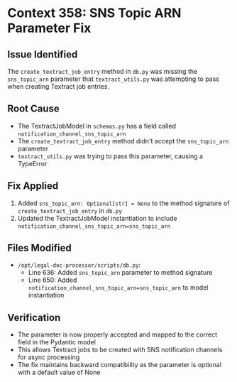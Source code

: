 # Context 358: SNS Topic ARN Parameter Fix

## Issue Identified
The `create_textract_job_entry` method in `db.py` was missing the `sns_topic_arn` parameter that `textract_utils.py` was attempting to pass when creating Textract job entries.

## Root Cause
- The TextractJobModel in `schemas.py` has a field called `notification_channel_sns_topic_arn`
- The `create_textract_job_entry` method didn't accept the `sns_topic_arn` parameter
- `textract_utils.py` was trying to pass this parameter, causing a TypeError

## Fix Applied
1. Added `sns_topic_arn: Optional[str] = None` to the method signature of `create_textract_job_entry` in `db.py`
2. Updated the TextractJobModel instantiation to include `notification_channel_sns_topic_arn=sns_topic_arn`

## Files Modified
- `/opt/legal-doc-processor/scripts/db.py`:
  - Line 636: Added `sns_topic_arn` parameter to method signature
  - Line 650: Added `notification_channel_sns_topic_arn=sns_topic_arn` to model instantiation

## Verification
- The parameter is now properly accepted and mapped to the correct field in the Pydantic model
- This allows Textract jobs to be created with SNS notification channels for async processing
- The fix maintains backward compatibility as the parameter is optional with a default value of None